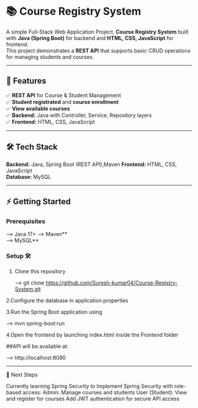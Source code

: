 # 📚 Course Registry System

A simple Full-Stack Web Application Project, **Course Registry System** built with **Java (Spring Boot)** for backend and **HTML, CSS, JavaScript** for frontend.  
This project demonstrates a **REST API** that supports basic CRUD operations for managing students and courses.  

---

## 🚀 Features
✅ **REST API** for Course & Student Management  
✅ **Student registrated** and **course enrollment**    
✅ **View available courses**  
✅ **Backend:** Java with Controller, Service, Repository layers  
✅ **Frontend:** HTML, CSS, JavaScript  

---

## 🛠️ Tech Stack
**Backend:** Java, Spring Boot (REST API),Maven
**Frontend:** HTML, CSS, JavaScript  
**Database:** MySQL 

---


## ⚡ Getting Started

### Prerequisites
--> Java 17+ 
--> Maven**  
--> MySQL**  

### Setup 🛠
1. Clone this repository  
  
   -->  git clone https://github.com/Suresh-kumar04/Course-Registry-System.git

 
2.Configure the database in application.properties


3.Run the Spring Boot application using

  --> mvn spring-boot:run


4.Open the frontend by launching index.html inside the Frontend folder

##API will be available at:

  --> http://localhost:8080

---
🔐 Next Steps

Currently learning Spring Security to
Implement Spring Security with role-based access:
Admin: Manage courses and students
User (Student): View and register for courses
Add JWT authentication for secure API access


   
